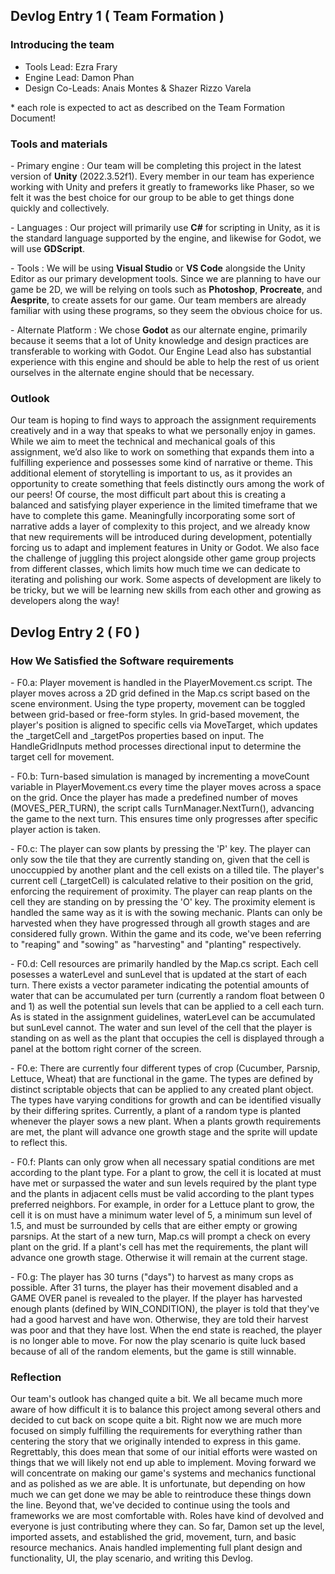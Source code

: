 ## Devlog Entry 1 ( Team Formation )

### Introducing the team

- Tools Lead: Ezra Frary
- Engine Lead: Damon Phan
- Design Co-Leads: Anais Montes & Shazer Rizzo Varela

\* each role is expected to act as described on the Team Formation Document!

### Tools and materials

\- Primary engine : Our team will be completing this project in the latest version of **Unity** (2022.3.52f1). Every member in our team has experience working with Unity and prefers it greatly to frameworks like Phaser, so we felt it was the best choice for our group to be able to get things done quickly and collectively.

\- Languages : Our project will primarily use **C#** for scripting in Unity, as it is the standard language supported by the engine, and likewise for Godot, we will use **GDScript**.

\- Tools : We will be using **Visual Studio** or **VS Code** alongside the Unity Editor as our primary development tools. Since we are planning to have our game be 2D, we will be relying on tools such as **Photoshop**, **Procreate**, and **Aesprite**, to create assets for our game. Our team members are already familiar with using these programs, so they seem the obvious choice for us.

\- Alternate Platform : We chose **Godot** as our alternate engine, primarily because it seems that a lot of Unity knowledge and design practices are transferable to working with Godot. Our Engine Lead also has substantial experience with this engine and should be able to help the rest of us orient ourselves in the alternate engine should that be necessary.

### Outlook

Our team is hoping to find ways to approach the assignment requirements creatively and in a way that speaks to what we personally enjoy in games. While we aim to meet the technical and mechanical goals of this assignment, we’d also like to work on something that expands them into a fulfilling experience and possesses some kind of narrative or theme. This additional element of storytelling is important to us, as it provides an opportunity to create something that feels distinctly ours among the work of our peers! Of course, the most difficult part about this is creating a balanced and satisfying player experience in the limited timeframe that we have to complete this game. Meaningfully incorporating some sort of narrative adds a layer of complexity to this project, and we already know that new requirements will be introduced during development, potentially forcing us to adapt and implement features in Unity or Godot. We also face the challenge of juggling this project alongside other game group projects from different classes, which limits how much time we can dedicate to iterating and polishing our work. Some aspects of development are likely to be tricky, but we will be learning new skills from each other and growing as developers along the way!

## Devlog Entry 2 ( F0 )

### How We Satisfied the Software requirements

\- F0.a: Player movement is handled in the PlayerMovement.cs script. The player moves across a 2D grid defined in the Map.cs script based on the scene environment. Using the type property, movement can be toggled between grid-based or free-form styles. In grid-based movement, the player's position is aligned to specific cells via MoveTarget, which updates the \_targetCell and \_targetPos properties based on input. The HandleGridInputs method processes directional input to determine the target cell for movement.

\- F0.b: Turn-based simulation is managed by incrementing a moveCount variable in PlayerMovement.cs every time the player moves across a space on the grid. Once the player has made a predefined number of moves (MOVES_PER_TURN), the script calls TurnManager.NextTurn(), advancing the game to the next turn. This ensures time only progresses after specific player action is taken.

\- F0.c: The player can sow plants by pressing the 'P' key. The player can only sow the tile that they are currently standing on, given that the cell is unoccuppied by another plant and the cell exists on a tilled tile. The player's current cell (\_targetCell) is calculated relative to their position on the grid, enforcing the requirement of proximity. The player can reap plants on the cell they are standing on by pressing the 'O' key. The proximity element is handled the same way as it is with the sowing mechanic. Plants can only be harvested when they have progressed through all growth stages and are considered fully grown. Within the game and its code, we've been referring to "reaping" and "sowing" as "harvesting" and "planting" respectively.

\- F0.d: Cell resources are primarily handled by the Map.cs script. Each cell posesses a waterLevel and sunLevel that is updated at the start of each turn. There exists a vector parameter indicating the potential amounts of water that can be accumulated per turn (currently a random float between 0 and 1) as well the potential sun levels that can be applied to a cell each turn. As is stated in the assignment guidelines, waterLevel can be accumulated but sunLevel cannot. The water and sun level of the cell that the player is standing on as well as the plant that occupies the cell is displayed through a panel at the bottom right corner of the screen.

\- F0.e: There are currently four different types of crop (Cucumber, Parsnip, Lettuce, Wheat) that are functional in the game. The types are defined by distinct scriptable objects that can be applied to any created plant object. The types have varying conditions for growth and can be identified visually by their differing sprites. Currently, a plant of a random type is planted whenever the player sows a new plant. When a plants growth requirements are met, the plant will advance one growth stage and the sprite will update to reflect this.

\- F0.f: Plants can only grow when all necessary spatial conditions are met according to the plant type. For a plant to grow, the cell it is located at must have met or surpassed the water and sun levels required by the plant type and the plants in adjacent cells must be valid according to the plant types preferred neighbors. For example, in order for a Lettuce plant to grow, the cell it is on must have a minimum water level of 5, a minimum sun level of 1.5, and must be surrounded by cells that are either empty or growing parsnips. At the start of a new turn, Map.cs will prompt a check on every plant on the grid. If a plant's cell has met the requirements, the plant will advance one growth stage. Otherwise it will remain at the current stage.

\- F0.g: The player has 30 turns ("days") to harvest as many crops as possible. After 31 turns, the player has their movement disabled and a GAME OVER panel is revealed to the player. If the player has harvested enough plants (defined by WIN_CONDITION), the player is told that they've had a good harvest and have won. Otherwise, they are told their harvest was poor and that they have lost. When the end state is reached, the player is no longer able to move. For now the play scenario is quite luck based because of all of the random elements, but the game is still winnable.

### Reflection

Our team's outlook has changed quite a bit. We all became much more aware of how difficult it is to balance this project among several others and decided to cut back on scope quite a bit. Right now we are much more focused on simply fulfilling the requirements for everything rather than centering the story that we originally intended to express in this game. Regrettably, this does mean that some of our initial efforts were wasted on things that we will likely not end up able to implement. Moving forward we will concentrate on making our game's systems and mechanics functional and as polished as we are able. It is unfortunate, but depending on how much we can get done we may be able to reintroduce these things down the line. Beyond that, we've decided to continue using the tools and frameworks we are most comfortable with. Roles have kind of devolved and everyone is just contributing where they can. So far, Damon set up the level, imported assets, and established the grid, movement, turn, and basic resource mechanics. Anais handled implementing full plant design and functionality, UI, the play scenario, and writing this Devlog.
